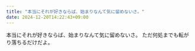 ```yaml
---
title: "本当にそれが好きならば、始まりなんて気に留めないさ。"
date: 2024-12-20T14:22:43+09:00
---
```

本当にそれが好きならば、始まりなんて気に留めないさ。
ただ何処までも転がり落ちるだけだよ。
